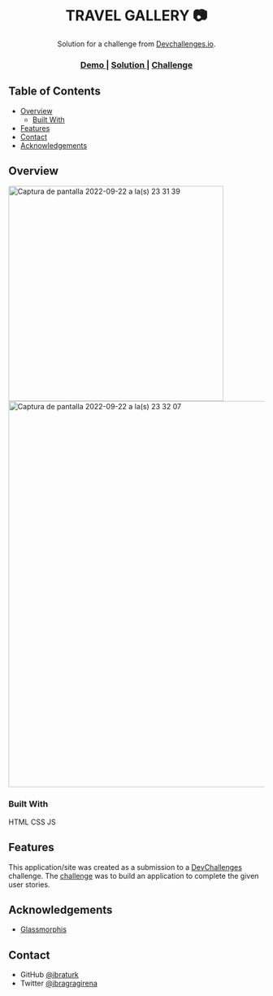 

<h1 align="center">TRAVEL GALLERY 📷</h1>

<div align="center">
   Solution for a challenge from  <a href="http://devchallenges.io" target="_blank">Devchallenges.io</a>.
</div>

<div align="center">
  <h3>
    <a href="https://ibra-gragirena.github.io/gallery-page/">
      Demo
    </a>
    <span> | </span>
    <a href="https://devchallenges.io/solutions/GmwnJ4R5obJOZbKLw2iZ">
      Solution
    </a>
    <span> | </span>
    <a href="https://devchallenges.io/challenges/gcbWLxG6wdennelX7b8I">
      Challenge
    </a>
  </h3>
</div>

<!-- TABLE OF CONTENTS -->

## Table of Contents

- [Overview](#overview)
  - [Built With](#built-with)
- [Features](#features)
- [Contact](#contact)
- [Acknowledgements](#acknowledgements)

<!-- OVERVIEW -->

## Overview

<img width="423" alt="Captura de pantalla 2022-09-22 a la(s) 23 31 39" src="https://user-images.githubusercontent.com/83618278/191886617-e0c15dd7-db21-45fb-ad8e-4aea41d3b7dd.png">

<img width="759" alt="Captura de pantalla 2022-09-22 a la(s) 23 32 07" src="https://user-images.githubusercontent.com/83618278/191886660-2f6dbb26-2554-47a4-ac68-7d83a45b390b.png">


### Built With

<!-- This section should list any major frameworks that you built your project using. Here are a few examples.-->
HTML
CSS 
JS

## Features

<!-- List the features of your application or follow the template. Don't share the figma file here :) -->

This application/site was created as a submission to a [DevChallenges](https://devchallenges.io/challenges) challenge. The [challenge](https://devchallenges.io/challenges/gcbWLxG6wdennelX7b8I) was to build an application to complete the given user stories.


## Acknowledgements

<!-- This section should list any articles or add-ons/plugins that helps you to complete the project. This is optional but it will help you in the future. For exmpale -->

- [Glassmorphis](https://css.glass/)

## Contact
- GitHub [@ibraturk](https://github.com/Ibraturk)
- Twitter [@ibragragirena](https://twitter.com/IbraGragirena)
